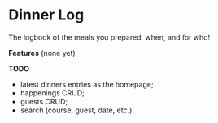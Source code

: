 Dinner Log
===
The logbook of the meals you prepared, when, and for who!

__Features__
(none yet)

__TODO__
* latest dinners entries as the homepage;
* happenings CRUD;
* guests CRUD;
* search (course, guest, date, etc.).
